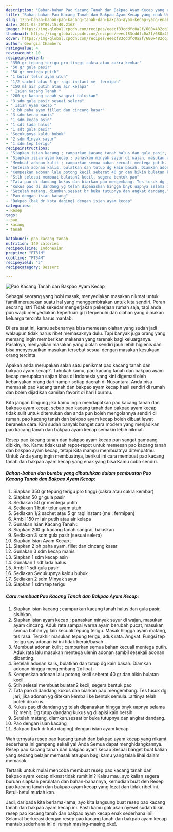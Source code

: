 ```yaml
---
description: "Bahan-bahan Pao Kacang Tanah dan Bakpao Ayam Kecap yang enak Untuk Jualan"
title: "Bahan-bahan Pao Kacang Tanah dan Bakpao Ayam Kecap yang enak Untuk Jualan"
slug: 1255-bahan-bahan-pao-kacang-tanah-dan-bakpao-ayam-kecap-yang-enak-untuk-jualan
date: 2021-03-20T06:15:40.216Z
image: https://img-global.cpcdn.com/recipes/eeecf83cddfc0a2f/680x482cq70/pao-kacang-tanah-dan-bakpao-ayam-kecap-foto-resep-utama.jpg
thumbnail: https://img-global.cpcdn.com/recipes/eeecf83cddfc0a2f/680x482cq70/pao-kacang-tanah-dan-bakpao-ayam-kecap-foto-resep-utama.jpg
cover: https://img-global.cpcdn.com/recipes/eeecf83cddfc0a2f/680x482cq70/pao-kacang-tanah-dan-bakpao-ayam-kecap-foto-resep-utama.jpg
author: Georgia Chambers
ratingvalue: 4
reviewcount: 10
recipeingredient:
- "350 gr tepung terigu pro tinggi cakra atau cakra kembar"
- "50 gr gula pasir"
- "50 gr mentega putih"
- "1 butir telur ayam utuh"
- "1/2 sachet atau 5 gr ragi instant me  fermipan"
- "150 ml air putih atau air kelapa"
- " Isian Kacang Tanah "
- "200 gr kacang tanah sangrai haluskan"
- "3 sdm gula pasir sesuai selera"
- " Isian Ayam Kecap "
- "2 bh paha ayam fillet dan cincang kasar"
- "3 sdm kecap manis"
- "1 sdm kecap asin"
- "1 sdt lada halus"
- "1 sdt gula pasir"
- "Secukupnya kaldu bubuk"
- "2 sdm Minyak sayur"
- "1 sdm tep terigu"
recipeinstructions:
- "Siapkan isian kacang ; campurkan kacang tanah halus dan gula pasir, sisihkan."
- "Siapkan isian ayam kecap ; panaskan minyak sayur di wajan, masukan ayam cincang. Aduk rata sampai warna ayam berubah pucat, masukan semua bahan yg lain kecuali tepung terigu. Masak hingga ayam matang, tes rasa. Terakhir masukan tepung terigu, aduk rata. Angkat. Fungsi tep terigu spy adonan isi ini tidak berair/basah."
- "Membuat adonan kulit ; campurkan semua bahan kecuali mentega putih. Aduk rata lalu masukan mentega ulenin adonan sambil sesekali adonan dibanting."
- "Setelah adonan kalis, bulatkan dan tutup dg kain basah. Diamkan adonan hingga mengembang 2x lipat"
- "Kempeskan adonan lalu potong kecil seberat 40 gr dan bikin bulatan kecil."
- "Stlh selesai membuat bulatan2 kecil, segera bentuk pao"
- "Tata pao di dandang kukus dan biarkan pao mengembang. Tes tusuk dg jari, jika adonan yg ditekan kembali ke bentuk semula...artinya telah boleh dikukus."
- "Kukus pao di dandang yg telah dipanaskan hingga bnyk uapnya selama 12 menit. Dg tutup dandang kukus yg dilapisi kain bersih"
- "Setelah matang, diamkan.sesaat br buka tutupnya dan angkat dandang."
- "Pao dengan isian kacang"
- "Bakpao (bak dr kata daging) dengan isian ayam kecap"
categories:
- Resep
tags:
- pao
- kacang
- tanah

katakunci: pao kacang tanah 
nutrition: 149 calories
recipecuisine: Indonesian
preptime: "PT31M"
cooktime: "PT54M"
recipeyield: "3"
recipecategory: Dessert

---
```



![Pao Kacang Tanah dan Bakpao Ayam Kecap](https://img-global.cpcdn.com/recipes/eeecf83cddfc0a2f/680x482cq70/pao-kacang-tanah-dan-bakpao-ayam-kecap-foto-resep-utama.jpg)

Sebagai seorang yang hobi masak, menyediakan masakan nikmat untuk famili merupakan suatu hal yang menggembirakan untuk kita sendiri. Peran seorang istri Tidak sekedar mengerjakan pekerjaan rumah saja, tapi anda pun wajib menyediakan keperluan gizi terpenuhi dan olahan yang dimakan keluarga tercinta harus mantab.

Di era  saat ini, kamu sebenarnya bisa memesan olahan yang sudah jadi walaupun tidak harus ribet memasaknya dulu. Tapi banyak juga orang yang memang ingin memberikan makanan yang terenak bagi keluarganya. Pasalnya, menyajikan masakan yang diolah sendiri jauh lebih higienis dan bisa menyesuaikan masakan tersebut sesuai dengan masakan kesukaan orang tercinta. 



Apakah anda merupakan salah satu penikmat pao kacang tanah dan bakpao ayam kecap?. Tahukah kamu, pao kacang tanah dan bakpao ayam kecap merupakan sajian khas di Indonesia yang kini digemari oleh kebanyakan orang dari hampir setiap daerah di Nusantara. Anda bisa memasak pao kacang tanah dan bakpao ayam kecap hasil sendiri di rumah dan boleh dijadikan camilan favorit di hari liburmu.

Kita jangan bingung jika kamu ingin mendapatkan pao kacang tanah dan bakpao ayam kecap, sebab pao kacang tanah dan bakpao ayam kecap tidak sulit untuk ditemukan dan anda pun boleh mengolahnya sendiri di rumah. pao kacang tanah dan bakpao ayam kecap boleh dibuat lewat beraneka cara. Kini sudah banyak banget cara modern yang menjadikan pao kacang tanah dan bakpao ayam kecap semakin lebih nikmat.

Resep pao kacang tanah dan bakpao ayam kecap pun sangat gampang dibikin, lho. Kamu tidak usah repot-repot untuk memesan pao kacang tanah dan bakpao ayam kecap, tetapi Kita mampu membuatnya ditempatmu. Untuk Anda yang ingin membuatnya, berikut ini cara membuat pao kacang tanah dan bakpao ayam kecap yang enak yang bisa Kamu coba sendiri.

<!--inarticleads1-->

##### Bahan-bahan dan bumbu yang dibutuhkan dalam pembuatan Pao Kacang Tanah dan Bakpao Ayam Kecap:

1. Siapkan 350 gr tepung terigu pro tinggi (cakra atau cakra kembar)
1. Siapkan 50 gr gula pasir
1. Sediakan 50 gr mentega putih
1. Sediakan 1 butir telur ayam utuh
1. Sediakan 1/2 sachet atau 5 gr ragi instant (me : fermipan)
1. Ambil 150 ml air putih atau air kelapa
1. Gunakan  Isian Kacang Tanah :
1. Siapkan 200 gr kacang tanah sangrai, haluskan
1. Sediakan 3 sdm gula pasir (sesuai selera)
1. Siapkan  Isian Ayam Kecap ;
1. Siapkan 2 bh paha ayam, fillet dan cincang kasar
1. Gunakan 3 sdm kecap manis
1. Siapkan 1 sdm kecap asin
1. Gunakan 1 sdt lada halus
1. Ambil 1 sdt gula pasir
1. Sediakan Secukupnya kaldu bubuk
1. Sediakan 2 sdm Minyak sayur
1. Siapkan 1 sdm tep terigu




<!--inarticleads2-->

##### Cara membuat Pao Kacang Tanah dan Bakpao Ayam Kecap:

1. Siapkan isian kacang ; campurkan kacang tanah halus dan gula pasir, sisihkan.
1. Siapkan isian ayam kecap ; panaskan minyak sayur di wajan, masukan ayam cincang. Aduk rata sampai warna ayam berubah pucat, masukan semua bahan yg lain kecuali tepung terigu. Masak hingga ayam matang, tes rasa. Terakhir masukan tepung terigu, aduk rata. Angkat. Fungsi tep terigu spy adonan isi ini tidak berair/basah.
1. Membuat adonan kulit ; campurkan semua bahan kecuali mentega putih. Aduk rata lalu masukan mentega ulenin adonan sambil sesekali adonan dibanting.
1. Setelah adonan kalis, bulatkan dan tutup dg kain basah. Diamkan adonan hingga mengembang 2x lipat
1. Kempeskan adonan lalu potong kecil seberat 40 gr dan bikin bulatan kecil.
1. Stlh selesai membuat bulatan2 kecil, segera bentuk pao
1. Tata pao di dandang kukus dan biarkan pao mengembang. Tes tusuk dg jari, jika adonan yg ditekan kembali ke bentuk semula...artinya telah boleh dikukus.
1. Kukus pao di dandang yg telah dipanaskan hingga bnyk uapnya selama 12 menit. Dg tutup dandang kukus yg dilapisi kain bersih
1. Setelah matang, diamkan.sesaat br buka tutupnya dan angkat dandang.
1. Pao dengan isian kacang
1. Bakpao (bak dr kata daging) dengan isian ayam kecap




Wah ternyata resep pao kacang tanah dan bakpao ayam kecap yang nikamt sederhana ini gampang sekali ya! Anda Semua dapat menghidangkannya. Resep pao kacang tanah dan bakpao ayam kecap Sesuai banget buat kalian yang sedang belajar memasak ataupun bagi kamu yang telah lihai dalam memasak.

Tertarik untuk mulai mencoba membuat resep pao kacang tanah dan bakpao ayam kecap nikmat tidak rumit ini? Kalau mau, ayo kalian segera buruan siapkan peralatan dan bahan-bahannya, kemudian buat deh Resep pao kacang tanah dan bakpao ayam kecap yang lezat dan tidak ribet ini. Betul-betul mudah kan. 

Jadi, daripada kita berlama-lama, ayo kita langsung buat resep pao kacang tanah dan bakpao ayam kecap ini. Pasti kamu gak akan nyesel sudah bikin resep pao kacang tanah dan bakpao ayam kecap enak sederhana ini! Selamat berkreasi dengan resep pao kacang tanah dan bakpao ayam kecap mantab sederhana ini di rumah masing-masing,oke!.

